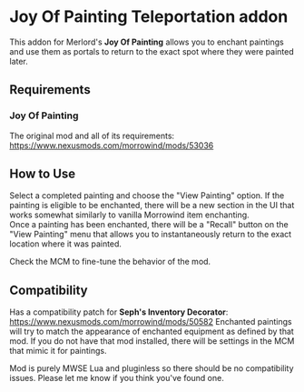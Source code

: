 # Joy Of Painting Teleportation addon

This addon for Merlord's **Joy Of Painting** allows you to enchant paintings and use them as portals to return to the exact spot where they were painted later.

## Requirements

### Joy Of Painting

The original mod and all of its requirements: https://www.nexusmods.com/morrowind/mods/53036


## How to Use

Select a completed painting and choose the "View Painting" option. If the painting is eligible to be enchanted, there will be a new section in the UI that works somewhat similarly to vanilla Morrowind item enchanting.  
Once a painting has been enchanted, there will be a "Recall" button on the "View Painting" menu that allows you to instantaneously return to the exact location where it was painted. 

Check the MCM to fine-tune the behavior of the mod.


## Compatibility

Has a compatibility patch for **Seph's Inventory Decorator**: https://www.nexusmods.com/morrowind/mods/50582 Enchanted paintings will try to match the appearance of enchanted equipment as defined by that mod. If you do not have that mod installed, there will be settings in the MCM that mimic it for paintings.

Mod is purely MWSE Lua and pluginless so there should be no compatibility issues. Please let me know if you think you've found one.
